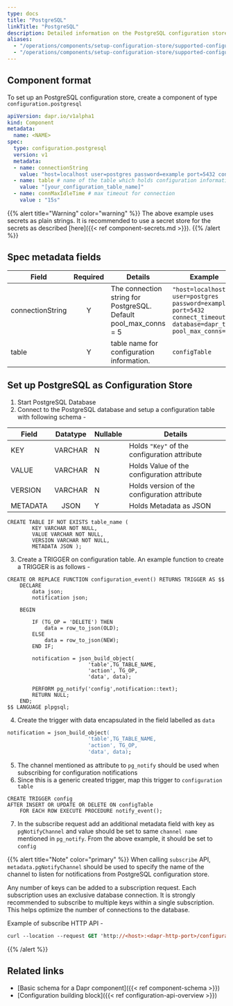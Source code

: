 ```yaml
---
type: docs
title: "PostgreSQL"
linkTitle: "PostgreSQL"
description: Detailed information on the PostgreSQL configuration store component
aliases:
  - "/operations/components/setup-configuration-store/supported-configuration-stores/setup-postgresql/"
  - "/operations/components/setup-configuration-store/supported-configuration-stores/setup-postgres/"
---
```


## Component format

To set up an PostgreSQL configuration store, create a component of type `configuration.postgresql`

```yaml
apiVersion: dapr.io/v1alpha1
kind: Component
metadata:
  name: <NAME>
spec:
  type: configuration.postgresql
  version: v1
  metadata:
  - name: connectionString
    value: "host=localhost user=postgres password=example port=5432 connect_timeout=10 database=config"
  - name: table # name of the table which holds configuration information
    value: "[your_configuration_table_name]" 
  - name: connMaxIdleTime # max timeout for connection
    value : "15s"

```

{{% alert title="Warning" color="warning" %}}
The above example uses secrets as plain strings. It is recommended to use a secret store for the secrets as described [here]({{< ref component-secrets.md >}}).
{{% /alert %}}

## Spec metadata fields

| Field              | Required | Details | Example |
|--------------------|:--------:|---------|---------|
| connectionString   | Y        | The connection string for PostgreSQL. Default pool_max_conns = 5 | `"host=localhost user=postgres password=example port=5432 connect_timeout=10 database=dapr_test pool_max_conns=10"`
| table    | Y         | table name for configuration information. | `configTable`

## Set up PostgreSQL as Configuration Store

1. Start PostgreSQL Database 
1. Connect to the PostgreSQL database and setup a configuration table with following schema -

| Field              | Datatype | Nullable |Details |
|--------------------|:--------:|---------|---------|
| KEY   | VARCHAR        | N |Holds `"Key"` of the configuration attribute |
| VALUE    | VARCHAR         | N |Holds Value of the configuration attribute |
| VERSION | VARCHAR | N | Holds version of the configuration attribute
| METADATA | JSON | Y | Holds Metadata as JSON

```console
CREATE TABLE IF NOT EXISTS table_name (
        KEY VARCHAR NOT NULL,
        VALUE VARCHAR NOT NULL,
        VERSION VARCHAR NOT NULL,
        METADATA JSON );
```
3. Create a TRIGGER on configuration table. An example function to create a TRIGGER is as follows - 
```console
CREATE OR REPLACE FUNCTION configuration_event() RETURNS TRIGGER AS $$
    DECLARE 
        data json;
        notification json;
    
    BEGIN

        IF (TG_OP = 'DELETE') THEN
            data = row_to_json(OLD);
        ELSE
            data = row_to_json(NEW);
        END IF;
        
        notification = json_build_object(
                          'table',TG_TABLE_NAME,
                          'action', TG_OP,
                          'data', data);

        PERFORM pg_notify('config',notification::text);
        RETURN NULL; 
    END;  
$$ LANGUAGE plpgsql;
```
4. Create the trigger with data encapsulated in the field labelled as `data`
```ps
notification = json_build_object(
                          'table',TG_TABLE_NAME,
                          'action', TG_OP,
                          'data', data);
```
5. The channel mentioned as attribute to `pg_notify` should be used when subscribing for configuration notifications
6. Since this is a generic created trigger, map this trigger to `configuration table`
```console
CREATE TRIGGER config
AFTER INSERT OR UPDATE OR DELETE ON configTable
    FOR EACH ROW EXECUTE PROCEDURE notify_event();
```
7. In the subscribe request add an additional metadata field with key as `pgNotifyChannel` and value should be set to same `channel name` mentioned in `pg_notify`. From the above example, it should be set to `config`

{{% alert title="Note" color="primary" %}}
When calling `subscribe` API, `metadata.pgNotifyChannel` should be used to specify the name of the channel to listen for notifications from PostgreSQL configuration store. 

Any number of keys can be added to a subscription request. Each subscription uses an exclusive database connection. It is strongly recommended to subscribe to multiple keys within a single subscription. This helps optimize the number of connections to the database.

Example of subscribe HTTP API - 
```ps
curl --location --request GET 'http://<host>:<dapr-http-port>/configuration/mypostgresql/subscribe?key=<keyname1>&key=<keyname2>&metadata.pgNotifyChannel=<channel name>'
```
{{% /alert %}}

## Related links
- [Basic schema for a Dapr component]({{< ref component-schema >}})
- [Configuration building block]({{< ref configuration-api-overview >}})
